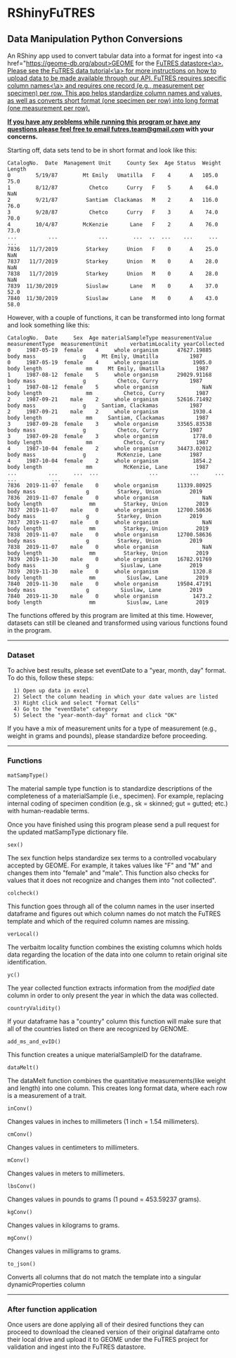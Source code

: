 # RShinyFuTRES
<h2>Data Manipulation Python Conversions</h2>

An RShiny app used to convert tabular data into a format for ingest into <a href="https://geome-db.org/about>GEOME</a> for the <a href="https://futres-data-interface.netlify.app/">FuTRES datastore<\a>. Please see the FuTRES <a href="https://futres.org/data_tutorial/">data tutorial<\a> for more instructions on how to upload data to be made available through our API. FuTRES requires specific <a href="https://github.com/futres/template/blob/master/template.csv">column names<\a>  and requires one record (e.g., measurement per specimen) per row. This app helps standardize column names and values, as well as converts short format (one specimen per row) into long format (one measurement per row).

**If you have any problems while running this program or have any questions please feel free to email futres.team@gmail.com with your concerns.**

Starting off, data sets tend to be in short format and look like this:

```
CatalogNo.  Date  Management Unit     County Sex  Age Status  Weight  Length 
0        5/19/87        Mt Emily   Umatilla   F    4      A   105.0    75.0 
1        8/12/87          Chetco      Curry   F    5      A    64.0     NaN 
2        9/21/87         Santiam  Clackamas   M    2      A   116.0    76.0 
3        9/28/87          Chetco      Curry   F    3      A    74.0    70.0 
4        10/4/87        McKenzie       Lane   F    2      A    76.0    73.0 
...          ...             ...        ...  ..  ...    ...     ...     ...  
7836   11/7/2019         Starkey      Union   F    0      A    25.0     NaN  
7837   11/7/2019         Starkey      Union   M    0      A    28.0     NaN  
7838   11/7/2019         Starkey      Union   M    0      A    28.0     NaN  
7839  11/30/2019         Siuslaw       Lane   M    0      A    37.0    52.0  
7840  11/30/2019         Siuslaw       Lane   M    0      A    43.0    58.0  

```
However, with a couple of functions, it can be transformed into long format and look something like this:

```
CatalogNo.  Date     Sex  Age materialSampleType measurementValue  measurementType  measurementUnit       verbatimLocality yearCollected
0     1987-05-19  female    4     whole organism      47627.19885        body mass               g     Mt Emily, Umatilla          1987
0     1987-05-19  female    4     whole organism           1905.0      body length              mm     Mt Emily, Umatilla          1987
1     1987-08-12  female    5     whole organism      29029.91168        body mass               g          Chetco, Curry          1987
1     1987-08-12  female    5     whole organism              NaN      body length              mm          Chetco, Curry          1987
2     1987-09-21    male    2     whole organism      52616.71492        body mass               g     Santiam, Clackamas          1987
2     1987-09-21    male    2     whole organism           1930.4      body length              mm     Santiam, Clackamas          1987
3     1987-09-28  female    3     whole organism      33565.83538        body mass               g          Chetco, Curry          1987
3     1987-09-28  female    3     whole organism           1778.0      body length              mm          Chetco, Curry          1987
4     1987-10-04  female    2     whole organism      34473.02012        body mass               g          McKenzie, Lane         1987
4     1987-10-04  female    2     whole organism           1854.2      body length              mm          McKenzie, Lane         1987
...          ...     ...  ...                ...          ...     ...                 ...           ...
7836  2019-11-07  female    0     whole organism      11339.80925        body mass                g         Starkey, Union         2019
7836  2019-11-07  female    0     whole organism              NaN      body length               mm         Starkey, Union         2019
7837  2019-11-07    male    0     whole organism      12700.58636        body mass                g         Starkey, Union         2019
7837  2019-11-07    male    0     whole organism              NaN      body length               mm         Starkey, Union         2019
7838  2019-11-07    male    0     whole organism      12700.58636        body mass                g         Starkey, Union         2019
7838  2019-11-07    male    0     whole organism              NaN      body length               mm         Starkey, Union         2019
7839  2019-11-30    male    0     whole organism      16782.91769        body mass                g          Siuslaw, Lane         2019
7839  2019-11-30    male    0     whole organism           1320.8      body length               mm          Siuslaw, Lane         2019
7840  2019-11-30    male    0     whole organism      19504.47191        body mass                g          Siuslaw, Lane         2019
7840  2019-11-30    male    0     whole organism           1473.2      body length               mm          Siuslaw, Lane         2019

```
The functions offered by this program are limited at this time. However, datasets can still be cleaned and transformed 
using various functions found in the program.

-----------------------------------------------------------------------------------------------------------------------
<h3>Dataset</h3>
            
To achive best results, please set eventDate to a "year, month, day" format. To do this, follow these steps:

      1) Open up data in excel
      2) Select the column heading in which your date values are listed 
      3) Right click and select "Format Cells"
      4) Go to the "eventDate" category
      5) Select the "year-month-day" format and click "OK"
            
 If you have a mix of measurement units for a type of measurement (e.g., weight in grams and pounds), please standardize before proceeding.

-----------------------------------------------------------------------------------------------------------------------

<h3>Functions</h3>

```
matSampType()
```
The material sample type function is to standardize descriptions of the completeness of a materialSample (i.e., specimen). For example, replacing internal coding of specimen condition (e.g., sk = skinned; gut = gutted; etc.) with human-readable terms.

Once you have finished using this program please send a pull request for the updated matSampType dictionary file.

```
sex()
```
The sex function helps standardize sex terms to a controlled vocabulary accepted by GEOME. For example, it takes values like "F" and "M" and changes them 
into "female" and "male". This function also checks for values that it does not recognize and changes them into "not collected".

```
colcheck()
```
This function goes through all of the column names in the user inserted dataframe and figures out which column names do not match the FuTRES template and which of the required column names are missing.

```
verLocal()
```
The verbaitm locality function combines the existing columns which holds data regarding the location of the data into one column to retain original site identification.

```
yc()
```
The year collected function extracts information from the *modified* date column in order to only present the year in which the data was collected.

```
countryValidity()
```
If your dataframe has a "country" column this function will make sure that all of the countries listed on there are recognized by GENOME.

```
add_ms_and_evID()
```
This function creates a unique materialSampleID for the dataframe.

```
dataMelt()
```
The dataMelt function combines the quantitative measurements(like weight and length) into one column. This creates long format data, where each row is a measurement of a trait.

```
inConv()
```
Changes values in inches to millimeters (1 inch = 1.54 millimeters).
            
```
cmConv()
```
Changes values in centimeters to millimeters. 
            
```
mConv()
```
Changes values in meters to millimeters.

```
lbsConv()
```
Changes values in pounds to grams (1 pound = 453.59237 grams).
            
```
kgConv()
```
Changes values in kilograms to grams.
            
```
mgConv()
```
Changes values in milligrams to grams. 
            
```
to_json()
```
Converts all columns that do not match the template into a singular dynamicProperties column

-----------------------------------------------------------------------------------------------------------------------

<h3>After function application</h3>
            
Once users are done applying all of their desired functions they can proceed to download the cleaned version of their original dataframe onto their local drive and upload it to GEOME under the FuTRES project for validation and ingest into the FuTRES datastore.
